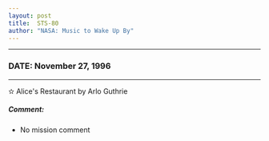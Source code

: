 ```yaml
---
layout: post
title:  STS-80
author: "NASA: Music to Wake Up By"
---
```


----
### DATE: November 27, 1996
----
✫ Alice's Restaurant by Arlo Guthrie

##### Comment:
* No mission comment
